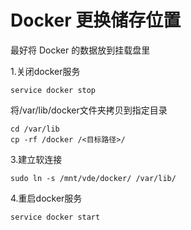 # Docker 更换储存位置

最好将 Docker 的数据放到挂载盘里

1.关闭docker服务

```
service docker stop
```

将/var/lib/docker文件夹拷贝到指定目录

```
cd /var/lib
cp -rf /docker /<目标路径>/
```

3.建立软连接

```
sudo ln -s /mnt/vde/docker/ /var/lib/
```

4.重启docker服务

```
service docker start
```

